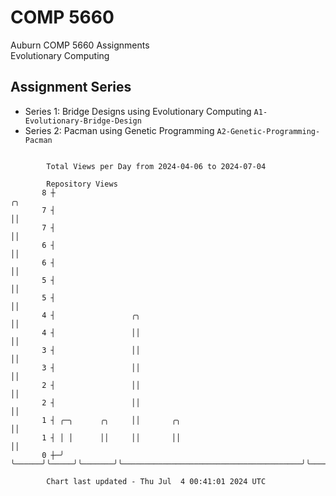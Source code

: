 # COMP 5660
Auburn COMP 5660 Assignments  
Evolutionary Computing

## Assignment Series
- Series 1: Bridge Designs using Evolutionary Computing `A1-Evolutionary-Bridge-Design`
- Series 2: Pacman using Genetic Programming `A2-Genetic-Programming-Pacman`

```

        Total Views per Day from 2024-04-06 to 2024-07-04

        Repository Views
       8 ┼                                                                    ╭╮
       7 ┤                                                                    ││
       7 ┤                                                                    ││
       6 ┤                                                                    ││
       6 ┤                                                                    ││
       5 ┤                                                                    ││
       5 ┤                                                                    ││
       4 ┤                 ╭╮                                                 ││
       4 ┤                 ││                                                 ││
       3 ┤                 ││                                                 ││
       3 ┤                 ││                                                 ││
       2 ┤                 ││                                                 ││
       2 ┤                 ││                                                 ││
       1 ┤ ╭─╮      ╭╮     ││       ╭╮                                        ││
       1 ┤ │ │      ││     ││       ││                                        ││
       0 ┼─╯ ╰──────╯╰─────╯╰───────╯╰────────────────────────────────────────╯╰───────────────────

        Chart last updated - Thu Jul  4 00:41:01 2024 UTC
        
```
